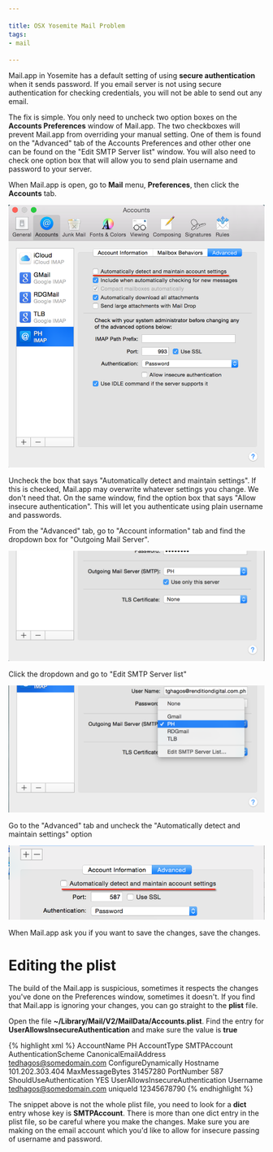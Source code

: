 ```yaml
---

title: OSX Yosemite Mail Problem
tags:
- mail

---
```


Mail.app in Yosemite has a default setting of using **secure authentication** when it sends password. If you email server is not using secure authentication for checking credentials, you will not be able to send out any email.

The fix is simple. You only need to uncheck two option boxes on the **Accounts Preferences** window of Mail.app. The two checkboxes will prevent Mail.app from overriding your manual setting. One of them is found on the "Advanced" tab of the Accounts Preferences and other other one can be found on the "Edit SMTP Server list" window. You will also need to check one option box that will allow you to send plain username and password to your server.

When Mail.app is open, go to **Mail** menu,  **Preferences**, then click the **Accounts** tab.

![img](../images/accounts-pref-1.png)

Uncheck the box that says "Automatically detect and maintain settings". If this is checked, Mail.app may overwrite whatever settings you change. We don't need that. On the same window, find the option box that says "Allow insecure authentication". This will let you authenticate using plain username and passwords.

From the "Advanced" tab, go to "Account information" tab and find the dropdown box for "Outgoing Mail Server".

![img](../images/accounts-pref-2.png)

Click the dropdown and go to "Edit SMTP Server list"

![img](../images/accounts-pref-3.png)

Go to the "Advanced" tab and uncheck the "Automatically detect and maintain settings" option

![img](../images/accounts-pref-4.png)

When Mail.app ask you if you want to save the changes, save the changes.

# Editing the plist

The build of the Mail.app is suspicious, sometimes it respects the changes you've done on the Preferences window, sometimes it doesn't. If you find that Mail.app is ignoring your changes, you can go straight to the **plist** file.

Open the file **~/Library/Mail/V2/MailData/Accounts.plist**. Find the entry for **UserAllowsInsecureAuthentication** and make sure the value is **true**

{% highlight xml %}
<dict>
<key>AccountName</key>
<string>PH</string>
<key>AccountType</key>
<string>SMTPAccount</string>
<key>AuthenticationScheme</key>
<string></string>
<key>CanonicalEmailAddress</key>
<string>tedhagos@somedomain.com</string>
<key>ConfigureDynamically</key>
<false/>
<key>Hostname</key>
<string>101.202.303.404</string>
<key>MaxMessageBytes</key>
<integer>31457280</integer>
<key>PortNumber</key>
<integer>587</integer>
<key>ShouldUseAuthentication</key>
<string>YES</string>
<key>UserAllowsInsecureAuthentication</key>
<true/>
<key>Username</key>
<string>tedhagos@somedomain.com</string>
<key>uniqueId</key>
<string>12345678790</string>
</dict>
{% endhighlight %}

The snippet above is not the whole plist file, you need to look for a **dict** entry whose key is **SMTPAccount**. There is more than one dict entry in the plist file, so be careful where you make the changes. Make sure you are making on the email account which you'd like to allow for insecure passing of username and password.
